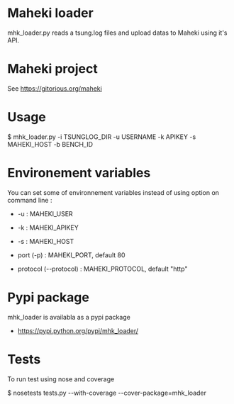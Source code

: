 Maheki loader
=============

mhk_loader.py reads a tsung.log files and upload datas to Maheki using
it's API.

Maheki project
==============

See https://gitorious.org/maheki

Usage
=====

$ mhk_loader.py -i TSUNGLOG_DIR -u USERNAME -k APIKEY -s MAHEKI_HOST -b BENCH_ID

Environement variables
=======================

You can set some of environnement variables instead of using option
on command line :

* -u : MAHEKI_USER

* -k : MAHEKI_APIKEY

* -s : MAHEKI_HOST

* port (-p) : MAHEKI_PORT, default 80

* protocol (--protocol) : MAHEKI_PROTOCOL, default "http"

Pypi package
============

mhk_loader is availabla as a pypi package 

* https://pypi.python.org/pypi/mhk_loader/

Tests
=====

To run test using nose and coverage

$ nosetests tests.py --with-coverage --cover-package=mhk_loader
